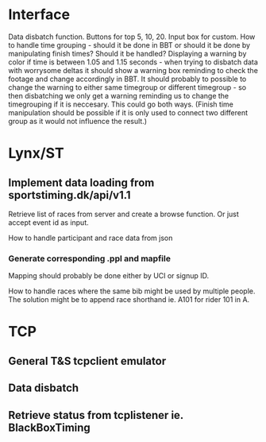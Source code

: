 # Interface
Data disbatch function. 
Buttons for top 5, 10, 20. 
Input box for custom.
How to handle time grouping - should it be done in BBT or should it be done by manipulating finish times? Should it be handled? Displaying a warning by color if time is between 1.05 and 1.15 seconds - when trying to disbatch data with worrysome deltas it should show a warning box reminding to check the footage and change accordingly in BBT.
It should probably to possible to change the warning to either same timegroup or different timegroup - so then disbatching we only get a warning reminding us to change the timegrouping if it is neccesary. This could go both ways. (Finish time manipulation should be possible if it is only used to connect two different group as it would not influence the result.)


# Lynx/ST
## Implement data loading from sportstiming.dk/api/v1.1
Retrieve list of races from server and create a browse function. 
Or just accept event id as input. 

How to handle participant and race data from json

### Generate corresponding .ppl and mapfile
Mapping should probably be done either by UCI or signup ID. 

How to handle races where the same bib might be used by multiple people. The solution might be to append race shorthand ie. A101 for rider 101 in A.



# TCP
## General T&S tcpclient emulator
## Data disbatch 
## Retrieve status from tcplistener ie. BlackBoxTiming



